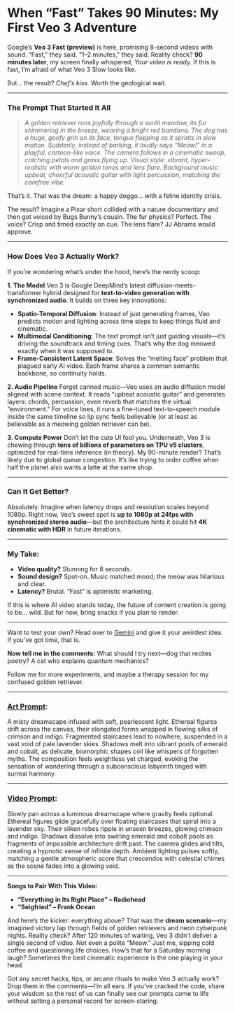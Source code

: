 # When “Fast” Takes 90 Minutes: My First Veo 3 Adventure

Google’s **Veo 3 Fast (preview)** is here, promising 8-second videos with sound. “Fast,” they said. “1–2 minutes,” they said. Reality check? **90 minutes later**, my screen finally whispered, *Your video is ready.* If this is fast, I’m afraid of what Veo 3 Slow looks like.

But… the result? *Chef’s kiss.* Worth the geological wait.

---

### The Prompt That Started It All

> *A golden retriever runs joyfully through a sunlit meadow, its fur shimmering in the breeze, wearing a bright red bandana. The dog has a huge, goofy grin on its face, tongue flopping as it sprints in slow motion. Suddenly, instead of barking, it loudly says “Meow!” in a playful, cartoon-like voice. The camera follows in a cinematic swoop, catching petals and grass flying up. Visual style: vibrant, hyper-realistic with warm golden tones and lens flare. Background music: upbeat, cheerful acoustic guitar with light percussion, matching the carefree vibe.*

That’s it. That was the dream: a happy doggo… with a feline identity crisis.

The result? Imagine a Pixar short collided with a nature documentary and then got voiced by Bugs Bunny’s cousin. The fur physics? Perfect. The voice? Crisp and timed exactly on cue. The lens flare? JJ Abrams would approve.

---

### How Does Veo 3 Actually Work?

If you’re wondering what’s under the hood, here’s the nerdy scoop:

**1. The Model**
Veo 3 is Google DeepMind’s latest diffusion-meets-transformer hybrid designed for **text-to-video generation with synchronized audio**. It builds on three key innovations:

* **Spatio-Temporal Diffusion**: Instead of just generating frames, Veo predicts motion and lighting across time steps to keep things fluid and cinematic.
* **Multimodal Conditioning**: The text prompt isn’t just guiding visuals—it’s driving the soundtrack and timing cues. That’s why the dog meowed exactly when it was supposed to.
* **Frame-Consistent Latent Space**: Solves the “melting face” problem that plagued early AI video. Each frame shares a common semantic backbone, so continuity holds.

**2. Audio Pipeline**
Forget canned music—Veo uses an audio diffusion model aligned with scene context. It reads “upbeat acoustic guitar” and generates layers: chords, percussion, even reverb that matches the virtual “environment.” For voice lines, it runs a fine-tuned text-to-speech module inside the same timeline so lip sync feels believable (or at least as believable as a meowing golden retriever can be).

**3. Compute Power**
Don’t let the cute UI fool you. Underneath, Veo 3 is chewing through **tens of billions of parameters on TPU v5 clusters**, optimized for real-time inference (in theory). My 90-minute render? That’s likely due to global queue congestion. It’s like trying to order coffee when half the planet also wants a latte at the same shop.

---

### Can It Get Better?

Absolutely. Imagine when latency drops and resolution scales beyond 1080p. Right now, Veo’s sweet spot is **up to 1080p at 24fps with synchronized stereo audio**—but the architecture hints it could hit **4K cinematic with HDR** in future iterations.

---

### My Take:

* **Video quality?** Stunning for 8 seconds.
* **Sound design?** Spot-on. Music matched mood; the meow was hilarious and clear.
* **Latency?** Brutal. “Fast” is optimistic marketing.

If this is where AI video stands today, the future of content creation is going to be… wild. But for now, bring snacks if you plan to render.

---

Want to test your own? Head over to [Gemini](https://gemini.google.com/) and give it your weirdest idea. If you’ve got time, that is.

**Now tell me in the comments:** What should I try next—dog that recites poetry? A cat who explains quantum mechanics?

Follow me for more experiments, and maybe a therapy session for my confused golden retriever.

---

### [Art Prompt](https://lumaiere.com/?gallery=surrealism2):

A misty dreamscape infused with soft, pearlescent light. Ethereal figures drift across the canvas, their elongated forms wrapped in flowing silks of crimson and indigo. Fragmented staircases lead to nowhere, suspended in a vast void of pale lavender skies. Shadows melt into vibrant pools of emerald and cobalt, as delicate, biomorphic shapes coil like whispers of forgotten myths. The composition feels weightless yet charged, evoking the sensation of wandering through a subconscious labyrinth tinged with surreal harmony.

---

### [Video Prompt](https://www.tiktok.com/@davelumai/video/7531183806552870175):

Slowly pan across a luminous dreamscape where gravity feels optional. Ethereal figures glide gracefully over floating staircases that spiral into a lavender sky. Their silken robes ripple in unseen breezes, glowing crimson and indigo. Shadows dissolve into swirling emerald and cobalt pools as fragments of impossible architecture drift past. The camera glides and tilts, creating a hypnotic sense of infinite depth. Ambient lighting pulses softly, matching a gentle atmospheric score that crescendos with celestial chimes as the scene fades into a glowing void.

---

**Songs to Pair With This Video:**

* **“Everything in Its Right Place” – Radiohead**
* **“Seigfried” – Frank Ocean**

And here’s the kicker: everything above? That was the **dream scenario**—my imagined victory lap through fields of golden retrievers and neon cyberpunk nights. Reality check? After 120 minutes of waiting, Veo 3 didn’t deliver a single second of video. Not even a polite “Meow.” Just me, sipping cold coffee and questioning life choices. How’s that for a Saturday morning laugh? Sometimes the best cinematic experience is the one playing in your head.

Got any secret hacks, tips, or arcane rituals to make Veo 3 actually work? Drop them in the comments—I’m all ears. If you’ve cracked the code, share your wisdom so the rest of us can finally see our prompts come to life without setting a personal record for screen-staring.
